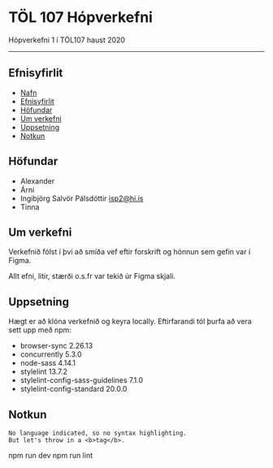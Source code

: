# TÖL 107 Hópverkefni
Hópverkefni 1 í TÖL107 haust 2020
***
## Efnisyfirlit
* [Nafn](#töl-107-hópverkefni) <br /> 
* [Efnisyfirlit](#efnisyfirlit) <br />
* [Höfundar](#höfundar) <br /> 
* [Um verkefni](#um-verkefni) <br /> 
* [Uppsetning](#uppsetning) <br /> 
* [Notkun](#notkun) <br /> 

## Höfundar
* Alexander
* Árni
* Ingibjörg Salvör Pálsdóttir isp2@hi.is
* Tinna

## Um verkefni
Verkefnið fólst í því að smíða vef eftir forskrift og hönnun sem gefin var í Figma.

Allt efni, litir, stærði o.s.fr var tekið úr Figma skjali.

## Uppsetning
Hægt er að klóna verkefnið og keyra locally. Eftirfarandi tól þurfa að vera sett upp með npm:
* browser-sync 2.26.13
* concurrently 5.3.0
* node-sass 4.14.1
* stylelint 13.7.2
* stylelint-config-sass-guidelines 7.1.0
* stylelint-config-standard 20.0.0

## Notkun

```
No language indicated, so no syntax highlighting. 
But let's throw in a <b>tag</b>.
```
npm run dev
npm run lint
